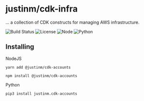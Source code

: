 # justinm/cdk-infra

... a collection of CDK constructs for managing AWS infrastructure.

![Build Status](https://github.com/justinm/cdk-constructs/actions/workflows/build.yml/badge.svg)
![License](https://img.shields.io/github/license/justinm/cdk-constructs)
![Node](https://img.shields.io/node/v/@justinm/cdk-infra/latest)
![Python](https://img.shields.io/pypi/pyversions/justinm.cdk-infra)

## Installing

NodeJS

```shell
yarn add @justinm/cdk-accounts

npm install @justinm/cdk-accounts
```

Python

```shell
pip3 install justinm.cdk-accounts
```
